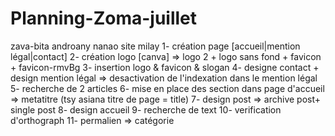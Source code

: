 # Planning-Zoma-juillet
zava-bita androany
nanao site milay
1- création page [accueil|mention légal|contact]
2- création logo [canva] => logo 2 + logo sans fond + favicon + favicon-rmvBg
3- insertion logo & favicon & slogan
4- designe contact + design mention légal
=> desactivation de l'indexation dans le mention légal
5- recherche de 2 articles
6- mise en place des section dans page d'accueil
=> metatitre (tsy asiana titre de page = title)
7- design post => archive post+ single post
8- design accueil
9- recherche de text
10- verification d'orthograph
11- permalien => catégorie
